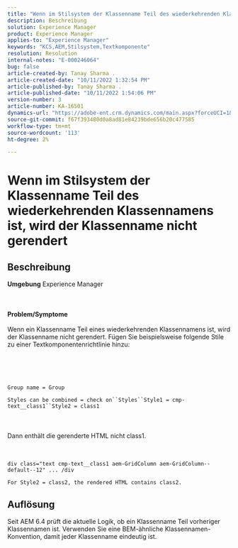 ```yaml
---
title: "Wenn im Stilsystem der Klassenname Teil des wiederkehrenden Klassennamens ist, wird der Klassenname nicht gerendert."
description: Beschreibung
solution: Experience Manager
product: Experience Manager
applies-to: "Experience Manager"
keywords: "KCS,AEM,Stilsystem,Textkomponente"
resolution: Resolution
internal-notes: "E-000246064"
bug: false
article-created-by: Tanay Sharma .
article-created-date: "10/11/2022 1:32:54 PM"
article-published-by: Tanay Sharma .
article-published-date: "10/11/2022 1:54:06 PM"
version-number: 3
article-number: KA-16501
dynamics-url: "https://adobe-ent.crm.dynamics.com/main.aspx?forceUCI=1&pagetype=entityrecord&etn=knowledgearticle&id=0bb4ac33-6949-ed11-bba2-0022480868ff"
source-git-commit: f67f393480d0a8ad81e84239bde656b20c477585
workflow-type: tm+mt
source-wordcount: '113'
ht-degree: 2%

---
```


# Wenn im Stilsystem der Klassenname Teil des wiederkehrenden Klassennamens ist, wird der Klassenname nicht gerendert

## Beschreibung

<b>Umgebung</b>
Experience Manager
<br><br> <br><br><b>Problem/Symptome</b><br><br>Wenn ein Klassenname Teil eines wiederkehrenden Klassennamens ist, wird der Klassenname nicht gerendert. Fügen Sie beispielsweise folgende Stile zu einer Textkomponentenrichtlinie hinzu:<br><br> <br><br><br>

```
Group name = Group
```

`Styles can be combined = check on``Styles``Style1 = cmp-text__class1``Style2 = class1`<br><br> <br><br>Dann enthält die gerenderte HTML nicht class1.<br><br><br>

```
div class="text cmp-text__class1 aem-GridColumn aem-GridColumn--default--12" ... /div
```

`For Style2 = class2, the rendered HTML contains class2.`

## Auflösung


Seit AEM 6.4 prüft die aktuelle Logik, ob ein Klassenname Teil vorheriger Klassennamen ist. Verwenden Sie eine BEM-ähnliche Klassennamen-Konvention, damit jeder Klassenname eindeutig ist.
